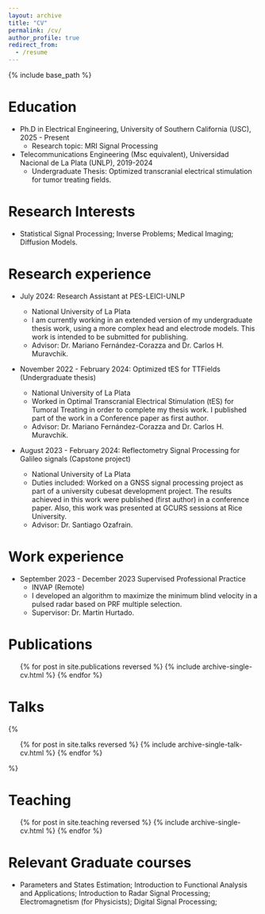 ```yaml
---
layout: archive
title: "CV"
permalink: /cv/
author_profile: true
redirect_from:
  - /resume
---
```


{% include base_path %}

Education
======
* Ph.D in Electrical Engineering, University of Southern California (USC), 2025 - Present
  * Research topic: MRI Signal Processing
* Telecommunications Engineering (Msc equivalent), Universidad Nacional de La Plata (UNLP), 2019-2024
  * Undergraduate Thesis: Optimized transcranial electrical stimulation for tumor treating fields.

Research Interests
======
* Statistical Signal Processing; Inverse Problems; Medical Imaging; Diffusion Models.

Research experience
======
* July 2024: Research Assistant at PES-LEICI-UNLP
  * National University of La Plata
  * I am currently working in an extended version of my undergraduate thesis work, using a more complex head and electrode models. This work is intended to be submitted for publishing.
  * Advisor: Dr. Mariano Fernández-Corazza and Dr. Carlos H. Muravchik.

* November 2022 - February 2024: Optimized tES for TTFields (Undergraduate thesis)
  * National University of La Plata
  * Worked in Optimal Transcranial Electrical Stimulation (tES) for Tumoral Treating in order to complete my thesis work. I published part of the work in a Conference paper as first author.
  * Advisor: Dr. Mariano Fernández-Corazza and Dr. Carlos H. Muravchik.

* August 2023 - February 2024: Reflectometry Signal Processing for Galileo signals (Capstone project)
  * National University of La Plata
  * Duties included: Worked on a GNSS signal processing project as part of a university cubesat development project. The results achieved in this work were published (first author) in a conference paper. Also, this work was presented at GCURS sessions at Rice University.
  * Advisor: Dr. Santiago Ozafrain.

Work experience
====== 
* September 2023 - December 2023 Supervised Professional Practice
  * INVAP (Remote)
  * I developed an algorithm to maximize the minimum blind velocity in a pulsed radar based on PRF multiple selection.
  * Supervisor: Dr. Martin Hurtado.

Publications
======
  <ul>{% for post in site.publications reversed %}
    {% include archive-single-cv.html %}
  {% endfor %}</ul>
  
Talks
======
 {% <ul>{% for post in site.talks reversed %}
    {% include archive-single-talk-cv.html  %}
  {% endfor %}</ul> %}
 

Teaching
======
<ul>{% for post in site.teaching reversed %}
    {% include archive-single-cv.html %}
  {% endfor %}</ul>

Relevant Graduate courses
======
* Parameters and States Estimation; Introduction to Functional Analysis and Applications; Introduction to Radar Signal Processing; Electromagnetism (for Physicists); Digital Signal Processing;

